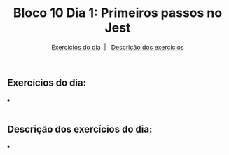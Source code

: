 <h1 align="center">Bloco 10 Dia 1: Primeiros passos no Jest </h1>

<p align="center">
  <a href="#exercicio">Exercícios do dia</a>&nbsp;&nbsp;|&nbsp;&nbsp;
  <a href="#descricao">Descrição dos exercícios</a>
</p>

</br>
<h2 id="exercicio">Exercícios do dia:</h2>

<li><a href="#"> </a></li>
</br>

<h2 id="descricao">Descrição dos exercícios do dia:</h2>

<li id=""><a href=""></a></li>
<p></p>